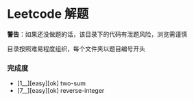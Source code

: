 Leetcode 解题
============


**警告**：如果还没做题的话，该目录下的代码有泄题风险，浏览需谨慎

目录按照难易程度组织，每个文件夹以题目编号开头

### 完成度
- [1__][easy][ok] two-sum
- [7__][easy][ok] reverse-integer